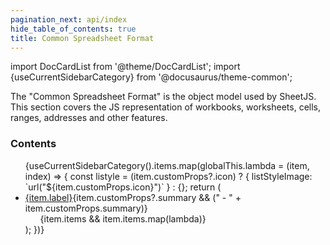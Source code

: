 ```yaml
---
pagination_next: api/index
hide_table_of_contents: true
title: Common Spreadsheet Format
---
```


import DocCardList from '@theme/DocCardList';
import {useCurrentSidebarCategory} from '@docusaurus/theme-common';

The "Common Spreadsheet Format" is the object model used by SheetJS. This
section covers the JS representation of workbooks, worksheets, cells, ranges,
addresses and other features.

### Contents

<ul>{useCurrentSidebarCategory().items.map(globalThis.lambda = (item, index) => {
  const listyle = (item.customProps?.icon) ? {
    listStyleImage: `url("${item.customProps.icon}")`
  } : {};
  return (<li style={listyle} {...(item.customProps?.class ? {className: item.customProps.class}: {})}>
    <a href={item.href}>{item.label}</a>{item.customProps?.summary && (" - " + item.customProps.summary)}
    <ul>{item.items && item.items.map(lambda)}</ul>
  </li>);
})}</ul>